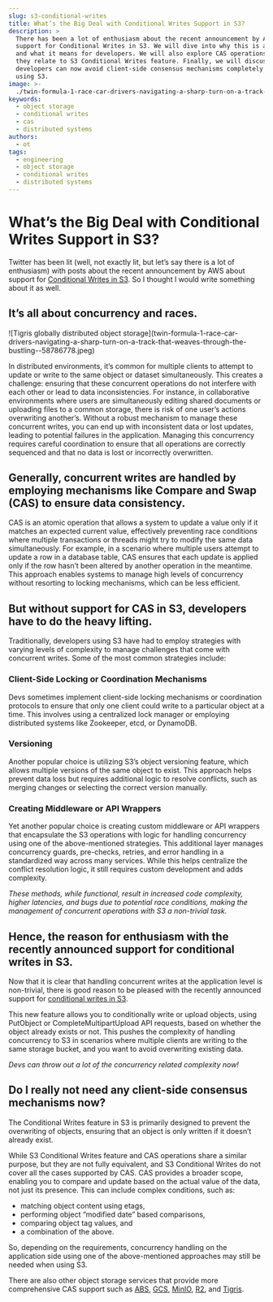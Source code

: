 ```yaml
---
slug: s3-conditional-writes
title: What’s the Big Deal with Conditional Writes Support in S3?
description: >
  There has been a lot of enthusiasm about the recent announcement by AWS about
  support for Conditional Writes in S3. We will dive into why this is a big deal
  and what it means for developers. We will also explore CAS operations and how
  they relate to S3 Conditional Writes feature. Finally, we will discuss whether
  developers can now avoid client-side consensus mechanisms completely when
  using S3.
image: >-
  ./twin-formula-1-race-car-drivers-navigating-a-sharp-turn-on-a-track-that-weaves-through-the-bustling--58786778.jpeg
keywords:
  - object storage
  - conditional writes
  - cas
  - distributed systems
authors:
  - ot
tags:
  - engineering
  - object storage
  - conditional writes
  - distributed systems
---
```


# What’s the Big Deal with Conditional Writes Support in S3?

Twitter has been lit (well, not exactly lit, but let’s say there is a lot of
enthusiasm) with posts about the recent announcement by AWS about support for
[Conditional Writes in S3](https://aws.amazon.com/about-aws/whats-new/2024/08/amazon-s3-conditional-writes/).
So I thought I would write something about it as well.

## It’s all about concurrency and races.

<span align="center">
  ![Tigris globally distributed object
  storage](twin-formula-1-race-car-drivers-navigating-a-sharp-turn-on-a-track-that-weaves-through-the-bustling--58786778.jpeg)
</span>

<!-- truncate -->

In distributed environments, it’s common for multiple clients to attempt to
update or write to the same object or dataset simultaneously. This creates a
challenge: ensuring that these concurrent operations do not interfere with each
other or lead to data inconsistencies. For instance, in collaborative
environments where users are simultaneously editing shared documents or
uploading files to a common storage, there is risk of one user’s actions
overwriting another’s. Without a robust mechanism to manage these concurrent
writes, you can end up with inconsistent data or lost updates, leading to
potential failures in the application. Managing this concurrency requires
careful coordination to ensure that all operations are correctly sequenced and
that no data is lost or incorrectly overwritten.

## Generally, concurrent writes are handled by employing mechanisms like Compare and Swap (CAS) to ensure data consistency.

CAS is an atomic operation that allows a system to update a value only if it
matches an expected current value, effectively preventing race conditions where
multiple transactions or threads might try to modify the same data
simultaneously. For example, in a scenario where multiple users attempt to
update a row in a database table, CAS ensures that each update is applied only
if the row hasn’t been altered by another operation in the meantime. This
approach enables systems to manage high levels of concurrency without resorting
to locking mechanisms, which can be less efficient.

## But without support for CAS in S3, developers have to do the heavy lifting.

Traditionally, developers using S3 have had to employ strategies with varying
levels of complexity to manage challenges that come with concurrent writes. Some
of the most common strategies include:

### Client-Side Locking or Coordination Mechanisms

Devs sometimes implement client-side locking mechanisms or coordination
protocols to ensure that only one client could write to a particular object at a
time. This involves using a centralized lock manager or employing distributed
systems like Zookeeper, etcd, or DynamoDB.

### Versioning

Another popular choice is utilizing S3’s object versioning feature, which allows
multiple versions of the same object to exist. This approach helps prevent data
loss but requires additional logic to resolve conflicts, such as merging changes
or selecting the correct version manually.

### Creating Middleware or API Wrappers

Yet another popular choice is creating custom middleware or API wrappers that
encapsulate the S3 operations with logic for handling concurrency using one of
the above-mentioned strategies. This additional layer manages concurrency
guards, pre-checks, retries, and error handling in a standardized way across
many services. While this helps centralize the conflict resolution logic, it
still requires custom development and adds complexity.

_These methods, while functional, result in increased code complexity, higher
latencies, and bugs due to potential race conditions, making the management of
concurrent operations with S3 a non-trivial task._

## Hence, the reason for enthusiasm with the recently announced support for conditional writes in S3.

Now that it is clear that handling concurrent writes at the application level is
non-trivial, there is good reason to be pleased with the recently announced
support for
[conditional writes in S3](https://aws.amazon.com/about-aws/whats-new/2024/08/amazon-s3-conditional-writes/).

This new feature allows you to conditionally write or upload objects, using
PutObject or CompleteMultipartUpload API requests, based on whether the object
already exists or not. This pushes the complexity of handling concurrency to S3
in scenarios where multiple clients are writing to the same storage bucket, and
you want to avoid overwriting existing data.

_Devs can throw out a lot of the concurrency related complexity now!_

## Do I really not need any client-side consensus mechanisms now?

The Conditional Writes feature in S3 is primarily designed to prevent the
overwriting of objects, ensuring that an object is only written if it doesn’t
already exist.

While S3 Conditional Writes feature and CAS operations share a similar purpose,
but they are not fully equivalent, and S3 Conditional Writes do not cover all
the cases supported by CAS. CAS provides a broader scope, enabling you to
compare and update based on the actual value of the data, not just its presence.
This can include complex conditions, such as:

- matching object content using etags,
- performing object “modified date” based comparisons,
- comparing object tag values, and
- a combination of the above.

So, depending on the requirements, concurrency handling on the application side
using one of the above-mentioned approaches may still be needed when using S3.

There are also other object storage services that provide more comprehensive CAS
support such as [ABS](https://azure.microsoft.com/en-us/products/storage/blobs),
[GCS](https://cloud.google.com/storage), [MinIO](https://min.io/),
[R2](https://developers.cloudflare.com/r2/), and
[Tigris](https://www.tigrisdata.com/docs/objects/conditionals/).
